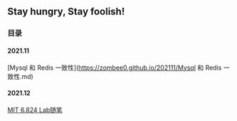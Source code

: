 ## Stay hungry, Stay foolish!



### 目录

#### 2021.11

[Mysql 和 Redis 一致性](https://zombee0.github.io/202111/Mysql 和 Redis 一致性.md)

#### 2021.12

[MIT 6.824 Lab随笔]()
